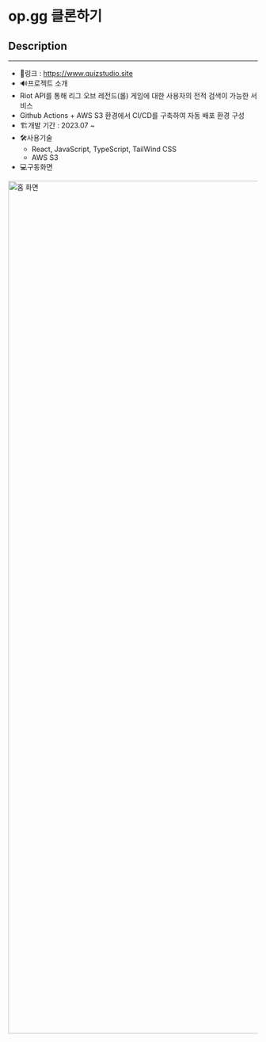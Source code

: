 # op.gg 클론하기
## Description
------
-  🔗링크 : https://www.quizstudio.site
-  🔊프로젝트 소개
  - Riot API를 통해 리그 오브 레전드(롤) 게임에 대한 사용자의 전적 검색이 가능한 서비스
  - Github Actions + AWS S3 환경에서 CI/CD를 구축하여 자동 배포 환경 구성
- 🏗️개발 기간 : 2023.07 ~
- 🛠️사용기술
  - React, JavaScript, TypeScript, TailWind CSS
  - AWS S3
- 💻구동화면
<img width="1723" alt="홈 화면" src="https://github.com/Jaesin22/clone_op_gg/assets/45066128/53947afe-c56c-4879-ab33-34d5fdf37f1f">

